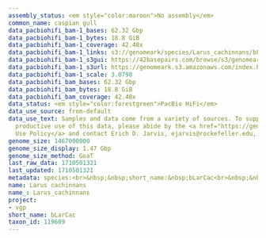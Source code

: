 ```yaml
---
assembly_status: <em style="color:maroon">No assembly</em>
common_name: caspian gull
data_pacbiohifi_bam-1_bases: 62.32 Gbp
data_pacbiohifi_bam-1_bytes: 18.8 GiB
data_pacbiohifi_bam-1_coverage: 42.48x
data_pacbiohifi_bam-1_links: s3://genomeark/species/Larus_cachinnans/bLarCac1/genomic_data/pacbio_hifi/<br>
data_pacbiohifi_bam-1_s3gui: https://42basepairs.com/browse/s3/genomeark/species/Larus_cachinnans/bLarCac1/genomic_data/pacbio_hifi/
data_pacbiohifi_bam-1_s3url: https://genomeark.s3.amazonaws.com/index.html?prefix=species/Larus_cachinnans/bLarCac1/genomic_data/pacbio_hifi/
data_pacbiohifi_bam-1_scale: 3.0798
data_pacbiohifi_bam_bases: 62.32 Gbp
data_pacbiohifi_bam_bytes: 18.8 GiB
data_pacbiohifi_bam_coverage: 42.48x
data_status: <em style="color:forestgreen">PacBio HiFi</em>
data_use_source: from-default
data_use_text: Samples and data come from a variety of sources. To support fair and
  productive use of this data, please abide by the <a href="https://genome10k.soe.ucsc.edu/data-use-policies/">Data
  Use Policy</a> and contact Erich D. Jarvis, ejarvis@rockefeller.edu, with any questions.
genome_size: 1467000000
genome_size_display: 1.47 Gbp
genome_size_method: GoaT
last_raw_data: 1710501321
last_updated: 1710501321
metadata: species:<br>&nbsp;&nbsp;short_name:&nbsp;bLarCac<br>&nbsp;&nbsp;name:&nbsp;Larus&nbsp;cachinnans<br>&nbsp;&nbsp;taxon_id:&nbsp;119609<br>&nbsp;&nbsp;common_name:&nbsp;caspian&nbsp;gull<br>&nbsp;&nbsp;order:<br>&nbsp;&nbsp;&nbsp;&nbsp;name:&nbsp;Charadriiformes<br>&nbsp;&nbsp;family:<br>&nbsp;&nbsp;&nbsp;&nbsp;name:&nbsp;Laridae<br>&nbsp;&nbsp;individuals:<br>&nbsp;&nbsp;&nbsp;&nbsp;-&nbsp;short_name:&nbsp;bLarCac1<br>&nbsp;&nbsp;&nbsp;&nbsp;&nbsp;&nbsp;biosample_id:&nbsp;SAMEA114216486<br>&nbsp;&nbsp;&nbsp;&nbsp;&nbsp;&nbsp;sex:&nbsp;female<br>&nbsp;&nbsp;genome_size:&nbsp;1467000000<br>&nbsp;&nbsp;genome_size_method:&nbsp;GoaT<br>&nbsp;&nbsp;project:&nbsp;[&nbsp;vgp&nbsp;]<br>
name: Larus cachinnans
name_: Larus_cachinnans
project:
- vgp
short_name: bLarCac
taxon_id: 119609
---
```

